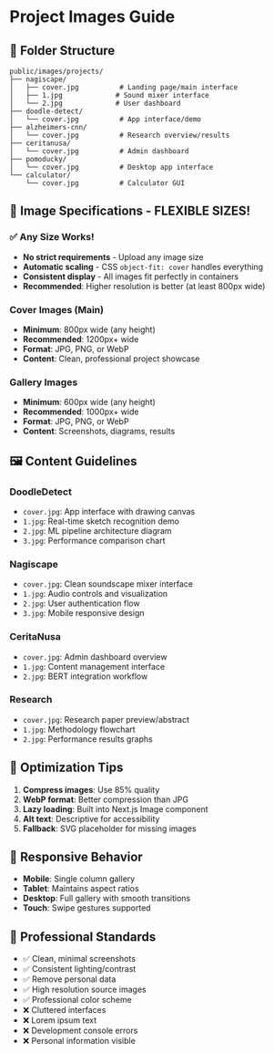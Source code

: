 # Project Images Guide

## 📁 Folder Structure
```
public/images/projects/
├── nagiscape/
│   ├── cover.jpg          # Landing page/main interface
│   ├── 1.jpg             # Sound mixer interface
│   └── 2.jpg             # User dashboard
├── doodle-detect/
│   └── cover.jpg          # App interface/demo
├── alzheimers-cnn/
│   └── cover.jpg          # Research overview/results
├── ceritanusa/
│   └── cover.jpg          # Admin dashboard
├── pomoducky/
│   └── cover.jpg          # Desktop app interface
└── calculator/
    └── cover.jpg          # Calculator GUI
```

## 🎨 Image Specifications - FLEXIBLE SIZES!

### ✅ **Any Size Works!** 
- **No strict requirements** - Upload any image size
- **Automatic scaling** - CSS `object-fit: cover` handles everything
- **Consistent display** - All images fit perfectly in containers
- **Recommended**: Higher resolution is better (at least 800px wide)

### Cover Images (Main)
- **Minimum**: 800px wide (any height)
- **Recommended**: 1200px+ wide
- **Format**: JPG, PNG, or WebP
- **Content**: Clean, professional project showcase

### Gallery Images  
- **Minimum**: 600px wide (any height)
- **Recommended**: 1000px+ wide
- **Format**: JPG, PNG, or WebP
- **Content**: Screenshots, diagrams, results

## 🖼️ Content Guidelines

### DoodleDetect
- `cover.jpg`: App interface with drawing canvas
- `1.jpg`: Real-time sketch recognition demo
- `2.jpg`: ML pipeline architecture diagram
- `3.jpg`: Performance comparison chart

### Nagiscape  
- `cover.jpg`: Clean soundscape mixer interface
- `1.jpg`: Audio controls and visualization
- `2.jpg`: User authentication flow
- `3.jpg`: Mobile responsive design

### CeritaNusa
- `cover.jpg`: Admin dashboard overview
- `1.jpg`: Content management interface
- `2.jpg`: BERT integration workflow

### Research
- `cover.jpg`: Research paper preview/abstract
- `1.jpg`: Methodology flowchart
- `2.jpg`: Performance results graphs

## 🔧 Optimization Tips

1. **Compress images**: Use 85% quality
2. **WebP format**: Better compression than JPG
3. **Lazy loading**: Built into Next.js Image component
4. **Alt text**: Descriptive for accessibility
5. **Fallback**: SVG placeholder for missing images

## 📱 Responsive Behavior

- **Mobile**: Single column gallery
- **Tablet**: Maintains aspect ratios
- **Desktop**: Full gallery with smooth transitions
- **Touch**: Swipe gestures supported

## 🎯 Professional Standards

- ✅ Clean, minimal screenshots
- ✅ Consistent lighting/contrast
- ✅ Remove personal data
- ✅ High resolution source images
- ✅ Professional color scheme
- ❌ Cluttered interfaces
- ❌ Lorem ipsum text
- ❌ Development console errors
- ❌ Personal information visible